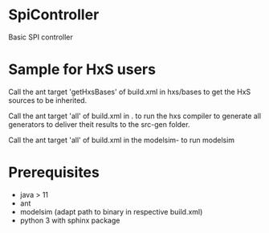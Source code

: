 # SpiController

Basic SPI controller

# Sample for HxS users

Call the ant target 'getHxsBases' of build.xml in hxs/bases to get the HxS sources to be inherited.

Call the ant target 'all' of build.xml in . to run the hxs compiler to generate all generators to deliver theit results to the src-gen folder.

Call the ant target 'all' of build.xml in the modelsim-<bus> to run modelsim

# Prerequisites

- java > 11
- ant
- modelsim (adapt path to binary in respective build.xml)
- python 3 with sphinx package 

 